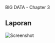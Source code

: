 BIG DATA - Chapter 3

## Laporan

![Screenshot](https://raw.githubusercontent.com/pranatad/spark-sql-big-data/tree/main/00_images/00_running.png)
